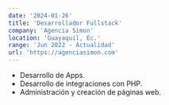 ```yaml
---
date: '2024-01-26'
title: 'Desarrollador Fullstack'
company: 'Agencia Simon'
location: 'Guayaquil, Ec.'
range: 'Jun 2022 - Actualidad'
url: 'https://agenciasimon.com'
---
```


- Desarrollo de Apps.
- Desarrollo de integraciones con PHP.
- Administración y creación de páginas web.